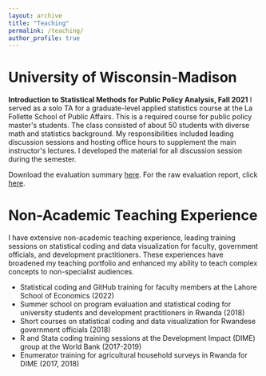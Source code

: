 ```yaml
---
layout: archive
title: "Teaching"
permalink: /teaching/
author_profile: true
---
```


University of Wisconsin-Madison
=====

**Introduction to Statistical Methods for Public Policy Analysis, Fall 2021** 
I served as a solo TA for a graduate-level applied statistics course at the La Follette School of Public Affairs. 
This is a required course for public policy master's students. The class consisted of about 50 students with diverse math and statistics background. My responsibilities included leading discussion sessions and hosting office hours to supplement the main instructor's lectures. I developed the material for all discussion session during the semester. 

Download the evaluation summary [here](https://sakinashibuya.github.io/files/TeachingEvidence_SakinaShibuya.pdf). For the raw evaluation report, click [here](https://sakinashibuya.github.io/files/PA818_Fall2021_Evaluations.pdf).


Non-Academic Teaching Experience
=====
I have extensive non-academic teaching experience, leading training sessions on statistical coding and data visualization for faculty, 
government officials, and development practitioners. These experiences have broadened my teaching portfolio and enhanced my ability to teach complex concepts 
to non-specialist audiences. 

<ul>
    <li>Statistical coding and GitHub training for faculty members at the Lahore School of Economics (2022)</li>
    <li>Summer school on program evaluation and statistical coding for university students and development practitioners in Rwanda (2018)</li>
	<li>Short courses on statistical coding and data visualization for Rwandese government officials (2018)</li>
	<li>R and Stata coding training sessions at the Development Impact (DIME) group at the World Bank (2017-2019)</li>
	<li>Enumerator training for agricultural household surveys in Rwanda for DIME (2017, 2018)</li>
</ul>
